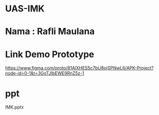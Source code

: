 # UAS-IMK

# Nama : Rafli Maulana 
# Link Demo Prototype
https://www.figma.com/proto/81AlXHES5c7bU8ojSPNwL6/APK-Project?node-id=0-1&t=3GoTJIbEWE9RnZ5z-1
# ppt
IMK.pptx

